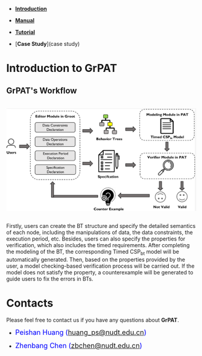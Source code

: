 * [**Introduction**](introduction)

* [**Manual**](manual)

* [**Tutorial**](tutorial)

* [**Case Study**](case study)

# [](#header-1)**Introduction to GrPAT**

## **GrPAT's Workflow**

<br>

<img src="resources/workflow1.png" alt="framework" style="display:block; margin:- auto;">

<br>

Firstly, users can create the BT structure and specify the detailed semantics of each node, including the manipulations of data, the data constraints, the execution period, etc. 
Besides, users can also specify the properties for verification, which also includes the timed requirements. 
After completing the modeling of the BT, the corresponding Timed CSP<sub>bt</sub> model will be automatically generated. 
Then, based on the properties provided by the user, a model checking-based verification process  will be carried out. 
If the model does not satisfy the property, a counterexample will be generated to guide users to fix the errors in BTs.
# [](#header-1)**Contacts**

Please feel free to contact us if you have any questions about **GrPAT**.

*   <font color="#0000FF" size="4">Peishan Huang (huang_ps@nudt.edu.cn)</font>

*   <font color="#0000FF" size="4"> Zhenbang Chen (zbchen@nudt.edu.cn)</font>